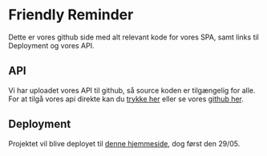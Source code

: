 # Friendly Reminder

Dette er vores github side med alt relevant kode for vores SPA, samt links til Deployment og vores API.

## API
Vi har uploadet vores API til github, så source koden er tilgængelig for alle.
For at tilgå vores api direkte kan du [trykke her](https://moedekjaer.dk:8443) eller se vores [github her](https://github.com/NullerGoej/Remory-Rest).

## Deployment
Projektet vil blive deployet til [denne hjemmeside](http://app.moedekjaer.dk), dog først den 29/05.
